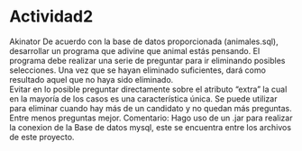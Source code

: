 # Actividad2
Akinator
De acuerdo con la base de datos proporcionada (animales.sql), desarrollar un programa que adivine que animal estás pensando. 
El programa debe realizar una serie de preguntar para ir eliminando posibles selecciones. Una vez que se hayan eliminado suficientes, 
dará como resultado aquel que no haya sido eliminado.  
Evitar en lo posible preguntar directamente sobre el atributo “extra” la cual en la mayoría de los casos es una característica única. 
Se puede utilizar para eliminar cuando hay más de un candidato y no quedan más preguntas.  Entre menos preguntas mejor.
Comentario:
Hago uso de un .jar para realizar la conexion de la Base de datos mysql, este se encuentra entre los archivos de este proyecto.
